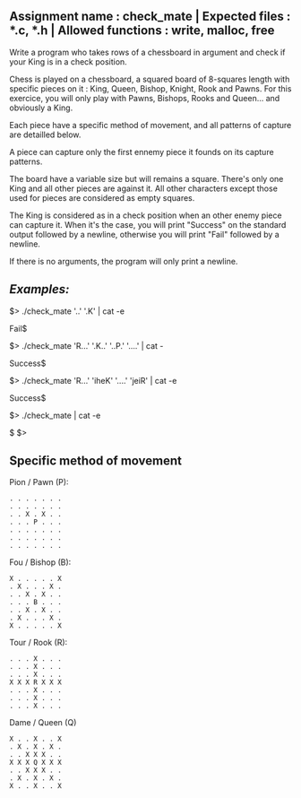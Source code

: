 Assignment name : check_mate | Expected files : *.c, *.h | Allowed functions : write, malloc, free
--------------------------------------------------------------------------------

Write a program who takes rows of a chessboard in argument and check if your 
King is in a check position.

Chess is played on a chessboard, a squared board of 8-squares length with 
specific pieces on it : King, Queen, Bishop, Knight, Rook and Pawns.
For this exercice, you will only play with Pawns, Bishops, Rooks and Queen...
and obviously a King.

Each piece have a specific method of movement, and all patterns of capture are
detailled below.

A piece can capture only the first ennemy piece it founds on its capture
patterns.

The board have a variable size but will remains a square. There's only one King
and all other pieces are against it. All other characters except those used for
pieces are considered as empty squares.

The King is considered as in a check position when an other enemy piece can
capture it. When it's the case, you will print "Success" on the standard output
followed by a newline, otherwise you will print "Fail" followed by a newline.

If there is no arguments, the program will only print a newline.

<i>Examples:</i>
--------------------------------------------------------------------------------
$> ./check_mate '..' '.K' | cat -e

Fail$

$> ./check_mate 'R...' '.K..' '..P.' '....' | cat -

Success$

$> ./check_mate 'R...' 'iheK' '....' 'jeiR' | cat -e

Success$

$> ./check_mate | cat -e

$
$>

Specific method of movement
--------------------------------------------------------------------------------

Pion / Pawn (P):

	. . . . . . .
	. . . . . . .
	. . X . X . .
	. . . P . . .
	. . . . . . .
	. . . . . . .
	. . . . . . .

Fou / Bishop (B):

	X . . . . . X
	. X . . . X .
	. . X . X . .
	. . . B . . .
	. . X . X . .
	. X . . . X .
	X . . . . . X

Tour / Rook (R):

	. . . X . . .
	. . . X . . .
	. . . X . . .
	X X X R X X X
	. . . X . . .
	. . . X . . .
	. . . X . . .

Dame / Queen (Q)

	X . . X . . X
	. X . X . X .
	. . X X X . .
	X X X Q X X X
	. . X X X . .
	. X . X . X .
	X . . X . . X 
